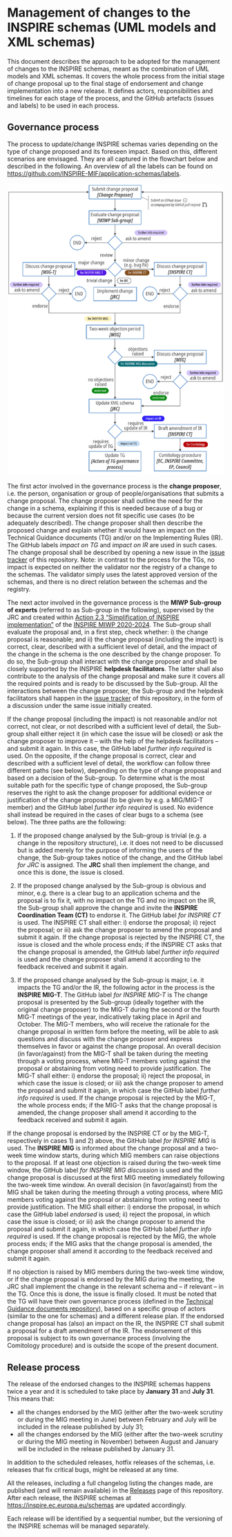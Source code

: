 # Management of changes to the INSPIRE schemas (UML models and XML schemas)

This document describes the approach to be adopted for the management of changes to the INSPIRE schemas, meant as the combination of UML models and XML schemas. It covers the whole process from the initial stage of change proposal up to the final stage of endorsement and change implementation into a new release. It defines actors, responsibilities and timelines for each stage of the process, and the GitHub artefacts (issues and labels) to be used in each process.

## Governance process

The process to update/change INSPIRE schemas varies depending on the type of change proposed and its foreseen impact. Based on this, different scenarios are envisaged. They are all captured in the flowchart below and described in the following. An overview of all the labels can be found on https://github.com/INSPIRE-MIF/application-schemas/labels.

<img src="workflow.png?raw=true" width="800" alt="Workflow">

The first actor involved in the governance process is the **change proposer**, i.e. the person, organisation or group of people/organisations that submits a change proposal. The change proposer shall outline the need for the change in a schema, explaining if this is needed because of a bug or because the current version does not fit specific use cases (to be adequately described). The change proposer shall then describe the proposed change and explain whether it would have an impact on the Technical Guidance documents (TG) and/or on the Implementing Rules (IR). The GitHub labels _impact on TG_ and _impact on IR_ are used in such cases. The change proposal shall be described by opening a new issue in the [issue tracker](https://github.com/INSPIRE-MIF/application-schemas/issues) of this repository. Note: in contrast to the process for the TGs, no impact is expected on neither the validator nor the registry of a change to the schemas. The validator simply uses the latest approved version of the schemas, and there is no direct relation between the schemas and the registry.

The next actor involved in the governance process is the **MIWP Sub-group of experts** (referred to as Sub-group in the following), supervised by the JRC and created within [Action 2.3 “Simplification of INSPIRE implementation”](https://webgate.ec.europa.eu/fpfis/wikis/display/InspireMIG/Action+2.3+Simplification+of+INSPIRE+implementation) of the [INSPIRE MIWP 2020-2024](https://webgate.ec.europa.eu/fpfis/wikis/display/InspireMIG/INSPIRE+work+programme+2021-24). The Sub-group shall evaluate the proposal and, in a first step, check whether: i) the change proposal is reasonable; and ii) the change proposal (including the impact) is correct, clear, described with a sufficient level of detail, and the impact of the change in the schema is the one described by the change proposer. To do so, the Sub-group shall interact with the change proposer and shall be closely supported by the INSPIRE **helpdesk facilitators**. The latter shall also contribute to the analysis of the change proposal and make sure it covers all the required points and is ready to be discussed by the Sub-group. All the interactions between the change proposer, the Sub-group and the helpdesk facilitators shall happen in the [issue tracker](https://github.com/INSPIRE-MIF/application-schemas/issues) of this repository, in the form of a discussion under the same issue initially created.

If the change proposal (including the impact) is not reasonable and/or not correct, not clear, or not described with a sufficient level of detail, the Sub-group shall either reject it (in which case the issue will be closed) or ask the change proposer to improve it – with the help of the helpdesk facilitators – and submit it again. In this case, the GitHub label _further info required_ is used. On the opposite, if the change proposal is correct, clear and described with a sufficient level of detail, the workflow can follow three different paths (see below), depending on the type of change proposal and based on a decision of the Sub-group. To determine what is the most suitable path for the specific type of change proposed, the Sub-group reserves the right to ask the change proposer for additional evidence or justification of the change proposal (to be given by e.g. a MIG/MIG-T member) and the GitHub label _further info required_ is used. No evidence shall instead be required in the cases of clear bugs to a schema (see below). The three paths are the following:

1) If the proposed change analysed by the Sub-group is trivial (e.g. a change in the repository structure), i.e. it does not need to be discussed but is added merely for the purpose of informing the users of the change, the Sub-group takes notice of the change, and the GitHub label _for JRC_ is assigned. The **JRC** shall then implement the change, and once this is done, the issue is closed.

2) If the proposed change analysed by the Sub-group is obvious and minor, e.g. there is a clear bug to an application schema and the proposal is to fix it, with no impact on the TG and no impact on the IR, the Sub-group shall approve the change and invite the **INSPIRE Coordination Team (CT)** to endorse it. The GitHub label _for INSPIRE CT_ is used. The INSPIRE CT shall either: i) endorse the proposal; ii) reject the proposal; or iii) ask the change proposer to amend the proposal and submit it again. If the change proposal is rejected by the INSPIRE CT, the issue is closed and the whole process ends; if the INSPIRE CT asks that the change proposal is amended, the GitHub label _further info required_ is used and the change proposer shall amend it according to the feedback received and submit it again.
 
3) If the proposed change analysed by the Sub-group is major, i.e. it impacts the TG and/or the IR, the following actor in the process is the **INSPIRE MIG-T**. The GitHub label _for INSPIRE MIG-T_ is The change proposal is presented by the Sub-group (ideally together with the original change proposer) to the MIG-T during the second or the fourth MIG-T meetings of the year, indicatively taking place in April and October. The MIG-T members, who will receive the rationale for the change proposal in written form before the meeting, will be able to ask questions and discuss with the change proposer and express themselves in favor or against the change proposal. An overall decision (in favor/against) from the MIG-T shall be taken during the meeting through a voting process, where MIG-T members voting against the proposal or abstaining from voting need to provide justification. The MIG-T shall either: i) endorse the proposal; ii) reject the proposal, in which case the issue is closed; or iii) ask the change proposer to amend the proposal and submit it again, in which case the GitHub label _further info required_ is used. If the change proposal is rejected by the MIG-T, the whole process ends; if the MIG-T asks that the change proposal is amended, the change proposer shall amend it according to the feedback received and submit it again. 

If the change proposal is endorsed by the INSPIRE CT or by the MIG-T, respectively in cases 1) and 2) above, the GitHub label _for INSPIRE MIG_ is used. The **INSPIRE MIG** is informed about the change proposal and a two-week time window starts, during which MIG members can raise objections to the proposal. If at least one objection is raised during the two-week time window, the GitHub label _for INSPIRE MIG discussion_ is used and the change proposal is discussed at the first MIG meeting immediately following the two-week time window. An overall decision (in favor/against) from the MIG shall be taken during the meeting through a voting process, where MIG members voting against the proposal or abstaining from voting need to provide justification. The MIG shall either: i) endorse the proposal, in which case the GitHub label _endorsed_ is used; ii) reject the proposal, in which case the issue is closed; or iii) ask the change proposer to amend the proposal and submit it again, in which case the GitHub label _further info required_ is used. If the change proposal is rejected by the MIG, the whole process ends; if the MIG asks that the change proposal is amended, the change proposer shall amend it according to the feedback received and submit it again.

If no objection is raised by MIG members during the two-week time window, or if the change proposal is endorsed by the MIG during the meeting, the JRC shall implement the change in the relevant schema and – if relevant – in the TG. Once this is done, the issue is finally closed. It must be noted that the TG will have their own governance process (defined in the [Technical Guidance documents repository](https://github.com/INSPIRE-MIF/technical-guidelines)), based on a specific group of actors (similar to the one for schemas) and a different release plan. If the endorsed change proposal has (also) an impact on the IR, the INSPIRE CT shall submit a proposal for a draft amendment of the IR. The endorsement of this proposal is subject to its own governance process (involving the Comitology procedure) and is outside the scope of the present document.

## Release process

The release of the endorsed changes to the INSPIRE schemas happens twice a year and it is scheduled to take place by **January 31** and **July 31**. This means that:

* all the changes endorsed by the MIG (either after the two-week scrutiny or during the MIG meeting in June) between February and July will be included in the release published by July 31;
* all the changes endorsed by the MIG (either after the two-week scrutiny or during the MIG meeting in November) between August and January will be included in the release published by January 31.

In addition to the scheduled releases, hotfix releases of the schemas, i.e. releases that fix critical bugs, might be released at any time.

All the releases, including a full changelog listing the changes made, are published (and will remain available) in the [Releases](https://github.com/INSPIRE-MIF/application-schemas/releases) page of this repository. After each release, the INSPIRE schemas at https://inspire.ec.europa.eu/schemas are updated accordingly.

Each release will be identified by a sequential number, but the versioning of the INSPIRE schemas will be managed separately.
